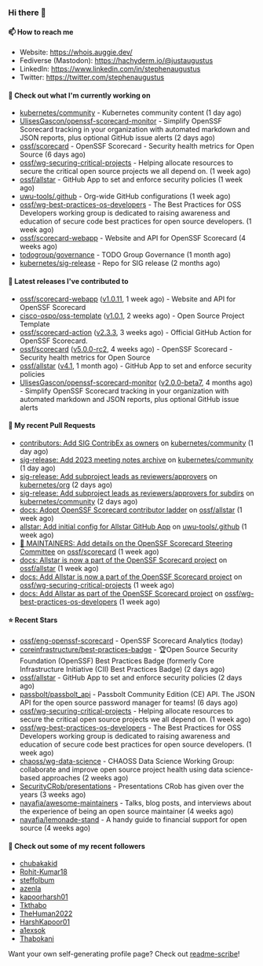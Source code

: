 ### Hi there 👋

#### 📫 How to reach me

- Website: https://whois.auggie.dev/
- Fediverse (Mastodon): https://hachyderm.io/@justaugustus
- LinkedIn: https://www.linkedin.com/in/stephenaugustus
- Twitter: https://twitter.com/stephenaugustus

#### 👷 Check out what I'm currently working on

- [kubernetes/community](https://github.com/kubernetes/community) - Kubernetes community content (1 day ago)
- [UlisesGascon/openssf-scorecard-monitor](https://github.com/UlisesGascon/openssf-scorecard-monitor) - Simplify OpenSSF Scorecard tracking in your organization with automated markdown and JSON reports, plus optional GitHub issue alerts (2 days ago)
- [ossf/scorecard](https://github.com/ossf/scorecard) - OpenSSF Scorecard - Security health metrics for Open Source (6 days ago)
- [ossf/wg-securing-critical-projects](https://github.com/ossf/wg-securing-critical-projects) - Helping allocate resources to secure the critical open source projects we all depend on. (1 week ago)
- [ossf/allstar](https://github.com/ossf/allstar) - GitHub App to set and enforce security policies (1 week ago)
- [uwu-tools/.github](https://github.com/uwu-tools/.github) - Org-wide GitHub configurations (1 week ago)
- [ossf/wg-best-practices-os-developers](https://github.com/ossf/wg-best-practices-os-developers) - The Best Practices for OSS Developers working group is dedicated to raising awareness and education of secure code best practices for open source developers. (1 week ago)
- [ossf/scorecard-webapp](https://github.com/ossf/scorecard-webapp) - Website and API for OpenSSF Scorecard (4 weeks ago)
- [todogroup/governance](https://github.com/todogroup/governance) - TODO Group Governance (1 month ago)
- [kubernetes/sig-release](https://github.com/kubernetes/sig-release) - Repo for SIG release (2 months ago)

#### 🔭 Latest releases I've contributed to

- [ossf/scorecard-webapp](https://github.com/ossf/scorecard-webapp) ([v1.0.11](https://github.com/ossf/scorecard-webapp/releases/tag/v1.0.11), 1 week ago) - Website and API for OpenSSF Scorecard
- [cisco-ospo/oss-template](https://github.com/cisco-ospo/oss-template) ([v1.0.1](https://github.com/cisco-ospo/oss-template/releases/tag/v1.0.1), 2 weeks ago) - Open Source Project Template
- [ossf/scorecard-action](https://github.com/ossf/scorecard-action) ([v2.3.3](https://github.com/ossf/scorecard-action/releases/tag/v2.3.3), 3 weeks ago) - Official GitHub Action for OpenSSF Scorecard.
- [ossf/scorecard](https://github.com/ossf/scorecard) ([v5.0.0-rc2](https://github.com/ossf/scorecard/releases/tag/v5.0.0-rc2), 4 weeks ago) - OpenSSF Scorecard - Security health metrics for Open Source
- [ossf/allstar](https://github.com/ossf/allstar) ([v4.1](https://github.com/ossf/allstar/releases/tag/v4.1), 1 month ago) - GitHub App to set and enforce security policies
- [UlisesGascon/openssf-scorecard-monitor](https://github.com/UlisesGascon/openssf-scorecard-monitor) ([v2.0.0-beta7](https://github.com/UlisesGascon/openssf-scorecard-monitor/releases/tag/v2.0.0-beta7), 4 months ago) - Simplify OpenSSF Scorecard tracking in your organization with automated markdown and JSON reports, plus optional GitHub issue alerts

#### 🔨 My recent Pull Requests

- [contributors: Add SIG ContribEx as owners](https://github.com/kubernetes/community/pull/7930) on [kubernetes/community](https://github.com/kubernetes/community) (1 day ago)
- [sig-release: Add 2023 meeting notes archive](https://github.com/kubernetes/community/pull/7929) on [kubernetes/community](https://github.com/kubernetes/community) (1 day ago)
- [sig-release: Add subproject leads as reviewers/approvers](https://github.com/kubernetes/org/pull/4995) on [kubernetes/org](https://github.com/kubernetes/org) (2 days ago)
- [sig-release: Add subproject leads as reviewers/approvers for subdirs](https://github.com/kubernetes/community/pull/7926) on [kubernetes/community](https://github.com/kubernetes/community) (2 days ago)
- [docs: Adopt OpenSSF Scorecard contributor ladder](https://github.com/ossf/allstar/pull/519) on [ossf/allstar](https://github.com/ossf/allstar) (1 week ago)
- [allstar: Add initial config for Allstar GitHub App](https://github.com/uwu-tools/.github/pull/39) on [uwu-tools/.github](https://github.com/uwu-tools/.github) (1 week ago)
- [:book: MAINTAINERS: Add details on the OpenSSF Scorecard Steering Committee](https://github.com/ossf/scorecard/pull/4129) on [ossf/scorecard](https://github.com/ossf/scorecard) (1 week ago)
- [docs: Allstar is now a part of the OpenSSF Scorecard project](https://github.com/ossf/allstar/pull/517) on [ossf/allstar](https://github.com/ossf/allstar) (1 week ago)
- [docs: Add Allstar is now a part of the OpenSSF Scorecard project](https://github.com/ossf/wg-securing-critical-projects/pull/91) on [ossf/wg-securing-critical-projects](https://github.com/ossf/wg-securing-critical-projects) (1 week ago)
- [docs: Add Allstar as part of the OpenSSF Scorecard project](https://github.com/ossf/wg-best-practices-os-developers/pull/504) on [ossf/wg-best-practices-os-developers](https://github.com/ossf/wg-best-practices-os-developers) (1 week ago)

#### ⭐ Recent Stars

- [ossf/eng-openssf-scorecard](https://github.com/ossf/eng-openssf-scorecard) - OpenSSF Scorecard Analytics (today)
- [coreinfrastructure/best-practices-badge](https://github.com/coreinfrastructure/best-practices-badge) - 🏆Open Source Security Foundation (OpenSSF) Best Practices Badge (formerly Core Infrastructure Initiative (CII) Best Practices Badge) (2 days ago)
- [ossf/allstar](https://github.com/ossf/allstar) - GitHub App to set and enforce security policies (2 days ago)
- [passbolt/passbolt_api](https://github.com/passbolt/passbolt_api) - Passbolt Community Edition (CE) API. The JSON API for the open source password manager for teams! (6 days ago)
- [ossf/wg-securing-critical-projects](https://github.com/ossf/wg-securing-critical-projects) - Helping allocate resources to secure the critical open source projects we all depend on. (1 week ago)
- [ossf/wg-best-practices-os-developers](https://github.com/ossf/wg-best-practices-os-developers) - The Best Practices for OSS Developers working group is dedicated to raising awareness and education of secure code best practices for open source developers. (1 week ago)
- [chaoss/wg-data-science](https://github.com/chaoss/wg-data-science) - CHAOSS Data Science Working Group: collaborate and improve open source project health using data science-based approaches (2 weeks ago)
- [SecurityCRob/presentations](https://github.com/SecurityCRob/presentations) - Presentations CRob has given over the years (3 weeks ago)
- [nayafia/awesome-maintainers](https://github.com/nayafia/awesome-maintainers) - Talks, blog posts, and interviews about the experience of being an open source maintainer (4 weeks ago)
- [nayafia/lemonade-stand](https://github.com/nayafia/lemonade-stand) - A handy guide to financial support for open source (4 weeks ago)

#### 👯 Check out some of my recent followers

- [chubakakid](https://github.com/chubakakid)
- [Rohit-Kumar18](https://github.com/Rohit-Kumar18)
- [steffolbum](https://github.com/steffolbum)
- [azenla](https://github.com/azenla)
- [kapoorharsh01](https://github.com/kapoorharsh01)
- [Tkthabo](https://github.com/Tkthabo)
- [TheHuman2022](https://github.com/TheHuman2022)
- [HarshKapoor01](https://github.com/HarshKapoor01)
- [a1exsok](https://github.com/a1exsok)
- [Thabokani](https://github.com/Thabokani)

Want your own self-generating profile page? Check out [readme-scribe](https://github.com/muesli/readme-scribe)!
